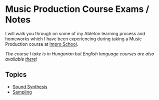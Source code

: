 # Music Production Course Exams / Notes

I will walk you through on some of my Ableton learning process and homeworks which I have been experiencing during taking a Music Production course at [Impro School](https://www.improschool.com). 

*The course I take is in Hungarian but English language courses are also available [there](https://www.improschool.com/all)!*

## Topics
- [Sound Synthesis](https://lucanag.github.io/synthesis-s)
- [Sampling](https://lucanag.github.io/sampling-s)
